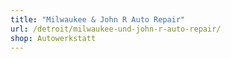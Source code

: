```yaml
---
title: "Milwaukee & John R Auto Repair"
url: /detroit/milwaukee-und-john-r-auto-repair/
shop: Autowerkstatt
---
```

